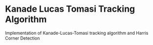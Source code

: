 # Kanade Lucas Tomasi Tracking Algorithm
Implementation of Kanade-Lucas-Tomasi tracking algorithm and Harris Corner Detection
